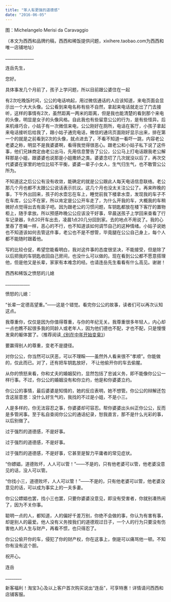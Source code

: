 ```yaml
---
title: "笨人有更强的道德感"
date: "2016-06-05"
---
```


图：Michelangelo Merisi da Caravaggio

（本文为西西和品牌约稿，西西和稀饭提供问题，xixihere.taobao.com为西西和唯一店铺地址）

\_\_\_\_\_\_\_\_\_\_\_\_\_\_

连岳先生，

您好。

具体事发几个月前了，孩子上学问题，所以目前跟公婆住在一起

有2次吃晚饭时间，公公的电话响起，用过微信通话的人应该知道，来电页面会显示出一个大大头像。公公看到来电名称有些不自然，拿起来电话就走岀了门去接听，这样的事情有2次，虽然距离一两米的距离，但是我也能清楚的看到那个来电的头像，明显是女子的头像风格。自此我也有些留意公公的行为，是有些怪异。后来机缘巧合，小姑子有一次微信来电，公公刚好在厕所，电话在客厅，小孩子拿起来电话接听后给我了，跟小姑子通完电话，微信的通讯页面刚好显示出来，排在第一个的就是之前看到2次的头像，就点进去了，不看不知道一看吓一跳，内容老公老婆之称，明显不是我婆婆啊，看得我觉得很恶心。跟老公和小姑子私下说了这件事，他们兄妹商定由老公出马，先用信息警告了公公，公公马上打电话跟我老公解释那是小姐，跟婆婆也说那是小姐撒娇之类。婆婆念叨了几次就没以后了，再次交代婆婆在家里的地位比较不平衡，婆婆一辈子小女人，生气归生气，也不敢管公公所为。

不知道这之后公公有没有收敛，能确定的就是公公跟此人每天电话信息联络。老公那几个月也都不太跟公公说话表示抗议。这几个月也没太关注公公了。再来昨晚的事，下午外出回来，孩子的水壶忘在车上，睡觉前我下楼拿水壶，发现我的车子不在车库，公公不在家，所以肯定是公公开车走了，为什么开我的车，大概我的车稍微好点觉得出去有面子吧。因为跟老公的习惯问题，车钥匙都放在楼下客厅的置物柜上，随手拿放。所以预感昨晚公公应该没干好事，早晨送孩子上学回来查看了行车记录器，9点20开车出去，凌晨1点20几分回到家。去的地点不用说了。我的心里吞了苍蝇一样，恶心的不行，也不知道该如何调节自己的这种情绪。小姑子说她也不知道该如何去管这件事，老公也不是不想管，毕竟腿在公公自己身上，每个人都不能随时跟着他。

写的比较仓促，希望您能看明白，我对这件事的态度很坚决，不能接受，但是除了以后把我的车钥匙收回自己房间，也没什么可以做的。现在看到公公都不愿意搭理他，但是他又是长辈，家家有本难念的经。也请连岳先生看看有什么高见。谢谢！

西西和稀饭之愤怒的儿媳

\_\_\_\_\_\_\_\_\_\_\_\_

愤怒的儿媳：

“长辈一定德高望重。”——这是个错觉。看完你公公的故事，读者们可以再次认知这点。

我尊重你，仅仅是因为你值得尊重，与你的年纪无关。我尊重很多年轻人，内心却一点也瞧不起很多我的同龄人或老年人，因为他们德也不配，才也不配，只是慢慢发臭的躯体罢了。（推荐阅读[《别在中年开始变臭》](http://mp.weixin.qq.com/s?__biz=MjM5NDU0Mjk2MQ==&mid=402251895&idx=1&sn=88bb2b53f7e4098824ed0c5332fb75ad&scene=21#wechat_redirect)）

要赢得别人的尊重，变老不是捷径。

对你公公，你当然可以厌恶，可以不理睬——虽然外人看来很不“孝顺”。你能做的，仅此而已。对了，还有把车钥匙放好， 不让他偷开你的车去偷腥。

从你的愤怒来看，你和丈夫的婚姻契约，显然包括了忠诚义务，即不能像你公公一样行事。不过，你公公的婚姻没有和你立约，他是和你婆婆立约。  

你公公的事情，最后婆婆是知情的，她的反应表明，她不想管。你公公的辩解还包含这层意思：没什么好生气的，我找的不过是小姐，不是小三。  

人是多样的，你无法容忍之事，你婆婆却可容忍。帮你婆婆出头纠正你公公，反而是多管闲事。至于私自查阅你公公的通话纪录，恕我直言，那不是什么光彩的事，以后别做了。

过于强烈的道德感，不是好事。

过于强烈的道德感，不是好事。

过于强烈的道德感，不是好事，它甚至是智力平庸者的常见症状。

“你嫖娼，道德败坏，人人可以管！”——不是的，只有他老婆可以管，他老婆没意见的话，没人可以管。

“你找小三，道德败坏，人人可以管！”——不是的，只有他老婆可以管，他老婆没意见的话，可以成为事实上的一夫多妻。  

你公公嫖娼也罢，找小三也罢，只要你婆婆没意见，即没有受害者，你就别凑热闹了，因为不关你事。

聪明一点的人，都知道，人的偏好千差万别，你绝不会做的事，你认为有害有事，却是别人的最爱。他人没有义务按我们的道德观过日子，一个人的行为只要没有伤害他人的人生与财产，再看不惯，也只得忍了。

你公公偷开你的车，侵犯了你的财产权，你在这事上，倒是可以痛骂他一顿。不知你有没有这个胆。

祝开心。

连岳

\_\_\_\_\_\_\_\_  

新客福利！淘宝3心及以上客户首次购买说出“连岳”，可享特惠！详情请问西西和店铺客服。
